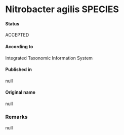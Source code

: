 # Nitrobacter agilis SPECIES

#### Status
ACCEPTED

#### According to
Integrated Taxonomic Information System

#### Published in
null

#### Original name
null

### Remarks
null